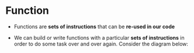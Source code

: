 # Function

- Functions are **sets of instructions** that can be **re-used in our code**

- We can build or write functions with a particular **sets of instructions** in order to do some task over and over again. Consider the diagram below:






